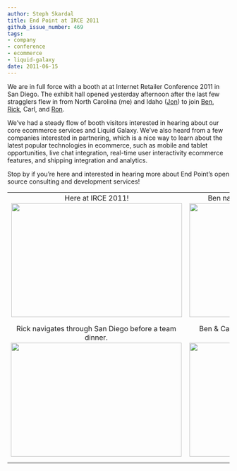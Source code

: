 ```yaml
---
author: Steph Skardal
title: End Point at IRCE 2011
github_issue_number: 469
tags:
- company
- conference
- ecommerce
- liquid-galaxy
date: 2011-06-15
---
```


We are in full force with a booth at at Internet Retailer Conference 2011 in San Diego. The exhibit hall opened yesterday afternoon after the last few stragglers flew in from North Carolina (me) and Idaho ([Jon](/team/jon-jensen)) to join [Ben](/team/benjamin-goldstein), [Rick](/team/rick-peltzman), Carl, and [Ron](/team/ron-phipps).

We’ve had a steady flow of booth visitors interested in hearing about our core ecommerce services and Liquid Galaxy. We’ve also heard from a few companies interested in partnering, which is a nice way to learn about the latest popular technologies in ecommerce, such as mobile and tablet opportunities, live chat integration, real-time user interactivity ecommerce features, and shipping integration and analytics.

Stop by if you’re here and interested in hearing more about End Point’s open source consulting and development services!

<table cellpadding="0" cellspacing="0" width="100%">
<tbody><tr>
<td align="center" valign="bottom">Here at IRCE 2011!<br/><img alt="" border="0" id="BLOGGER_PHOTO_ID_5618528685408979330" src="/blog/2011/06/end-point-at-irce-2011/image-0.jpeg" style="display:block; margin:2px auto 10px; text-align:center;cursor:pointer; cursor:hand;width: 387px; height: 258px;"/>
</td>
<td align="center" valign="bottom">Ben navigates our Liquid Galaxy display.<br/><img alt="" border="0" id="BLOGGER_PHOTO_ID_5618528690524125730" src="/blog/2011/06/end-point-at-irce-2011/image-1.jpeg" style="display:block; margin:2px auto 10px; text-align:center;cursor:pointer; cursor:hand;width: 387px; height: 258px;"/></td>
</tr>
<tr>
<td align="center" style="padding-right:10px;" valign="bottom">Rick navigates through San Diego before a team dinner.<br/><img alt="" border="0" id="BLOGGER_PHOTO_ID_5618528704018903938" src="/blog/2011/06/end-point-at-irce-2011/image-2.jpeg" style="display:block; margin:2px auto 10px; text-align:center;cursor:pointer; cursor:hand;width: 387px; height: 258px;"/></td>
<td align="center" valign="bottom">Ben & Carl pose in front our our Liquid Galaxy display.<img alt="" border="0" id="BLOGGER_PHOTO_ID_5618528698301201538" src="/blog/2011/06/end-point-at-irce-2011/image-3.jpeg" style="display:block; margin:2px auto 10px; text-align:center;cursor:pointer; cursor:hand;width: 387px; height: 258px;"/></td>
</tr></tbody></table>

